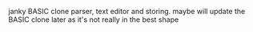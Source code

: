 janky BASIC clone parser, text editor and storing.
maybe will update the BASIC clone later as it's not really in the best shape
